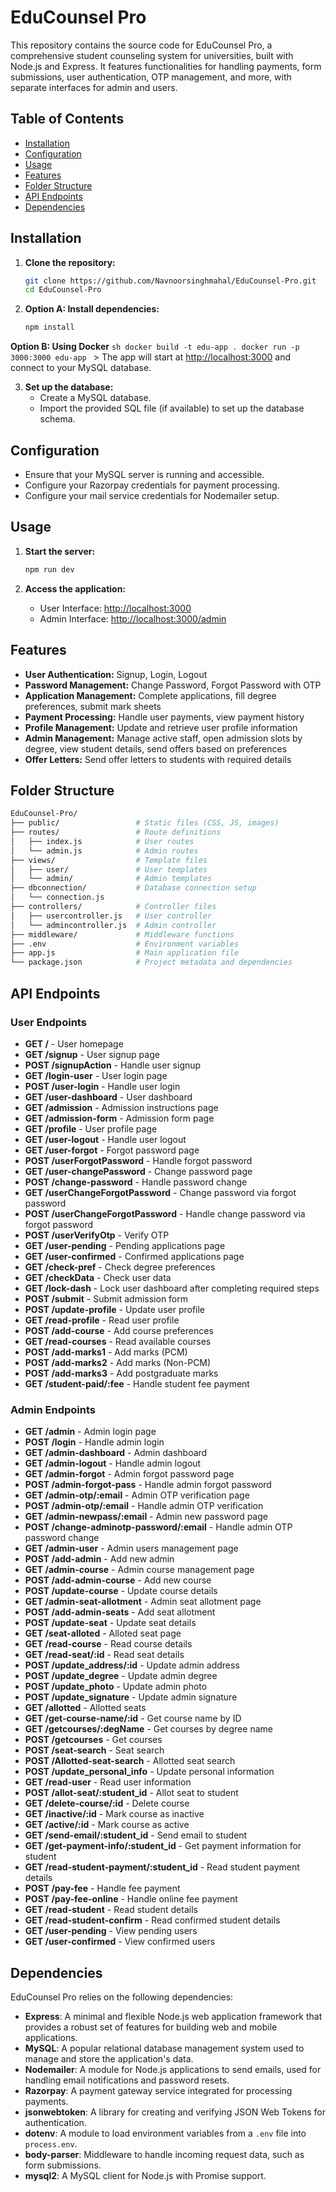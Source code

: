 # EduCounsel Pro

This repository contains the source code for EduCounsel Pro, a comprehensive student counseling system for universities, built with Node.js and Express. It features functionalities for handling payments, form submissions, user authentication, OTP management, and more, with separate interfaces for admin and users.

## Table of Contents

- [Installation](#installation)
- [Configuration](#configuration)
- [Usage](#usage)
- [Features](#features)
- [Folder Structure](#folder-structure)
- [API Endpoints](#api-endpoints)
- [Dependencies](#dependencies)

## Installation

1. **Clone the repository:**
    ```sh
    git clone https://github.com/Navnoorsinghmahal/EduCounsel-Pro.git
    cd EduCounsel-Pro
    ```

2. **Option A: Install dependencies:**
    ```sh
    npm install
    ```
**Option B: Using Docker**
    ```sh
    docker build -t edu-app .
    docker run -p 3000:3000 edu-app
    ```
    > The app will start at [http://localhost:3000](http://localhost:3000) and connect to your MySQL database.

3. **Set up the database:**
    - Create a MySQL database.
    - Import the provided SQL file (if available) to set up the database schema.

## Configuration

- Ensure that your MySQL server is running and accessible.
- Configure your Razorpay credentials for payment processing.
- Configure your mail service credentials for Nodemailer setup.

## Usage

1. **Start the server:**
    ```sh
    npm run dev
    ```

2. **Access the application:**
    - User Interface: [http://localhost:3000](http://localhost:3000)
    - Admin Interface: [http://localhost:3000/admin](http://localhost:3000/admin)

## Features

- **User Authentication:** Signup, Login, Logout
- **Password Management:** Change Password, Forgot Password with OTP
- **Application Management:** Complete applications, fill degree preferences, submit mark sheets
- **Payment Processing:** Handle user payments, view payment history
- **Profile Management:** Update and retrieve user profile information
- **Admin Management:** Manage active staff, open admission slots by degree, view student details, send offers based on preferences
- **Offer Letters:** Send offer letters to students with required details

## Folder Structure

```bash
EduCounsel-Pro/
├── public/                 # Static files (CSS, JS, images)
├── routes/                 # Route definitions
│   ├── index.js            # User routes
│   └── admin.js            # Admin routes
├── views/                  # Template files
│   ├── user/               # User templates
│   └── admin/              # Admin templates
├── dbconnection/           # Database connection setup
│   └── connection.js
├── controllers/            # Controller files
│   ├── usercontroller.js   # User controller
│   └── admincontroller.js  # Admin controller
├── middleware/             # Middleware functions
├── .env                    # Environment variables
├── app.js                  # Main application file
└── package.json            # Project metadata and dependencies
```
## API Endpoints

### User Endpoints

- **GET /** - User homepage
- **GET /signup** - User signup page
- **POST /signupAction** - Handle user signup
- **GET /login-user** - User login page
- **POST /user-login** - Handle user login
- **GET /user-dashboard** - User dashboard
- **GET /admission** - Admission instructions page
- **GET /admission-form** - Admission form page
- **GET /profile** - User profile page
- **GET /user-logout** - Handle user logout
- **GET /user-forgot** - Forgot password page
- **POST /userForgotPassword** - Handle forgot password
- **GET /user-changePassword** - Change password page
- **POST /change-password** - Handle password change
- **GET /userChangeForgotPassword** - Change password via forgot password
- **POST /userChangeForgotPassword** - Handle change password via forgot password
- **POST /userVerifyOtp** - Verify OTP
- **GET /user-pending** - Pending applications page
- **GET /user-confirmed** - Confirmed applications page
- **GET /check-pref** - Check degree preferences
- **GET /checkData** - Check user data
- **GET /lock-dash** - Lock user dashboard after completing required steps
- **POST /submit** - Submit admission form
- **POST /update-profile** - Update user profile
- **GET /read-profile** - Read user profile
- **POST /add-course** - Add course preferences
- **GET /read-courses** - Read available courses
- **POST /add-marks1** - Add marks (PCM)
- **POST /add-marks2** - Add marks (Non-PCM)
- **POST /add-marks3** - Add postgraduate marks
- **GET /student-paid/:fee** - Handle student fee payment

### Admin Endpoints

- **GET /admin** - Admin login page
- **POST /login** - Handle admin login
- **GET /admin-dashboard** - Admin dashboard
- **GET /admin-logout** - Handle admin logout
- **GET /admin-forgot** - Admin forgot password page
- **POST /admin-forgot-pass** - Handle admin forgot password
- **GET /admin-otp/:email** - Admin OTP verification page
- **POST /admin-otp/:email** - Handle admin OTP verification
- **GET /admin-newpass/:email** - Admin new password page
- **POST /change-adminotp-password/:email** - Handle admin OTP password change
- **GET /admin-user** - Admin users management page
- **POST /add-admin** - Add new admin
- **GET /admin-course** - Admin course management page
- **POST /add-admin-course** - Add new course
- **POST /update-course** - Update course details
- **GET /admin-seat-allotment** - Admin seat allotment page
- **POST /add-admin-seats** - Add seat allotment
- **POST /update-seat** - Update seat details
- **GET /seat-alloted** - Alloted seat page
- **GET /read-course** - Read course details
- **GET /read-seat/:id** - Read seat details
- **POST /update_address/:id** - Update admin address
- **POST /update_degree** - Update admin degree
- **POST /update_photo** - Update admin photo
- **POST /update_signature** - Update admin signature
- **GET /allotted** - Allotted seats
- **GET /get-course-name/:id** - Get course name by ID
- **GET /getcourses/:degName** - Get courses by degree name
- **POST /getcourses** - Get courses
- **POST /seat-search** - Seat search
- **POST /Allotted-seat-search** - Allotted seat search
- **POST /update_personal_info** - Update personal information
- **GET /read-user** - Read user information
- **POST /allot-seat/:student_id** - Allot seat to student
- **GET /delete-course/:id** - Delete course
- **GET /inactive/:id** - Mark course as inactive
- **GET /active/:id** - Mark course as active
- **GET /send-email/:student_id** - Send email to student
- **GET /get-payment-info/:student_id** - Get payment information for student
- **GET /read-student-payment/:student_id** - Read student payment details
- **POST /pay-fee** - Handle fee payment
- **POST /pay-fee-online** - Handle online fee payment
- **GET /read-student** - Read student details
- **GET /read-student-confirm** - Read confirmed student details
- **GET /user-pending** - View pending users
- **GET /user-confirmed** - View confirmed users

## Dependencies

EduCounsel Pro relies on the following dependencies:

- **Express**: A minimal and flexible Node.js web application framework that provides a robust set of features for building web and mobile applications.
- **MySQL**: A popular relational database management system used to manage and store the application's data.
- **Nodemailer**: A module for Node.js applications to send emails, used for handling email notifications and password resets.
- **Razorpay**: A payment gateway service integrated for processing payments.
- **jsonwebtoken**: A library for creating and verifying JSON Web Tokens for authentication.
- **dotenv**: A module to load environment variables from a `.env` file into `process.env`.
- **body-parser**: Middleware to handle incoming request data, such as form submissions.
- **mysql2**: A MySQL client for Node.js with Promise support.

